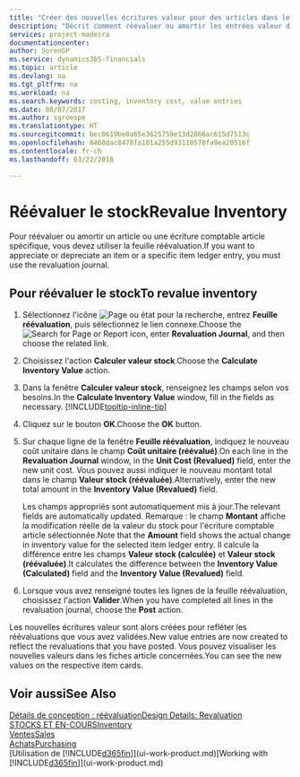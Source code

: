 ```yaml
---
title: "Créer des nouvelles écritures valeur pour des articles dans le stock| Microsoft Docs"
description: "Décrit comment réévaluer ou amortir les entrées valeur d'un ou de plusieurs articles dans le stock en validant leur valeur calculée courante."
services: project-madeira
documentationcenter: 
author: SorenGP
ms.service: dynamics365-financials
ms.topic: article
ms.devlang: na
ms.tgt_pltfrm: na
ms.workload: na
ms.search.keywords: costing, inventory cost, value entries
ms.date: 08/07/2017
ms.author: sgroespe
ms.translationtype: HT
ms.sourcegitcommit: bec0619be0a65e3625759e13d2866ac615d7513c
ms.openlocfilehash: 8460dac8478fa101a255d93110578fa9ea20516f
ms.contentlocale: fr-ch
ms.lasthandoff: 03/22/2018

---
```

# <a name="revalue-inventory"></a><span data-ttu-id="5ecfa-103">Réévaluer le stock</span><span class="sxs-lookup"><span data-stu-id="5ecfa-103">Revalue Inventory</span></span>
<span data-ttu-id="5ecfa-104">Pour réévaluer ou amortir un article ou une écriture comptable article spécifique, vous devez utiliser la feuille réévaluation.</span><span class="sxs-lookup"><span data-stu-id="5ecfa-104">If you want to appreciate or depreciate an item or a specific item ledger entry, you must use the revaluation journal.</span></span>

## <a name="to-revalue-inventory"></a><span data-ttu-id="5ecfa-105">Pour réévaluer le stock</span><span class="sxs-lookup"><span data-stu-id="5ecfa-105">To revalue inventory</span></span>
1. <span data-ttu-id="5ecfa-106">Sélectionnez l'icône ![Page ou état pour la recherche](media/ui-search/search_small.png "Page ou état pour la recherche"), entrez **Feuille réévaluation**, puis sélectionnez le lien connexe.</span><span class="sxs-lookup"><span data-stu-id="5ecfa-106">Choose the ![Search for Page or Report](media/ui-search/search_small.png "Search for Page or Report icon") icon, enter **Revaluation Journal**, and then choose the related link.</span></span>
2. <span data-ttu-id="5ecfa-107">Choisissez l'action **Calculer valeur stock**.</span><span class="sxs-lookup"><span data-stu-id="5ecfa-107">Choose the **Calculate Inventory Value** action.</span></span>
3. <span data-ttu-id="5ecfa-108">Dans la fenêtre **Calculer valeur stock**, renseignez les champs selon vos besoins.</span><span class="sxs-lookup"><span data-stu-id="5ecfa-108">In the **Calculate Inventory Value** window, fill in the fields as necessary.</span></span> [!INCLUDE[tooltip-inline-tip](includes/tooltip-inline-tip_md.md)]
4. <span data-ttu-id="5ecfa-109">Cliquez sur le bouton **OK**.</span><span class="sxs-lookup"><span data-stu-id="5ecfa-109">Choose the **OK** button.</span></span>
5. <span data-ttu-id="5ecfa-110">Sur chaque ligne de la fenêtre **Feuille réévaluation**, indiquez le nouveau coût unitaire dans le champ **Coût unitaire (réévalué)**.</span><span class="sxs-lookup"><span data-stu-id="5ecfa-110">On each line in the **Revaluation Journal** window, in the **Unit Cost (Revalued)** field, enter the new unit cost.</span></span> <span data-ttu-id="5ecfa-111">Vous pouvez aussi indiquer le nouveau montant total dans le champ **Valeur stock (réévaluée)**.</span><span class="sxs-lookup"><span data-stu-id="5ecfa-111">Alternatively, enter the new total amount in the **Inventory Value (Revalued)** field.</span></span>

    <span data-ttu-id="5ecfa-112">Les champs appropriés sont automatiquement mis à jour.</span><span class="sxs-lookup"><span data-stu-id="5ecfa-112">The relevant fields are automatically updated.</span></span> <span data-ttu-id="5ecfa-113">Remarque : le champ **Montant** affiche la modification réelle de la valeur du stock pour l'écriture comptable article sélectionnée.</span><span class="sxs-lookup"><span data-stu-id="5ecfa-113">Note that the **Amount** field shows the actual change in inventory value for the selected item ledger entry.</span></span> <span data-ttu-id="5ecfa-114">Il calcule la différence entre les champs **Valeur stock (calculée)** et **Valeur stock (réévaluée)**.</span><span class="sxs-lookup"><span data-stu-id="5ecfa-114">It calculates the difference between the **Inventory Value (Calculated)** field and the **Inventory Value (Revalued)** field.</span></span>
6. <span data-ttu-id="5ecfa-115">Lorsque vous avez renseigné toutes les lignes de la feuille réévaluation, choisissez l'action **Valider**.</span><span class="sxs-lookup"><span data-stu-id="5ecfa-115">When you have completed all lines in the revaluation journal, choose the **Post** action.</span></span>

<span data-ttu-id="5ecfa-116">Les nouvelles écritures valeur sont alors créées pour refléter les réévaluations que vous avez validées.</span><span class="sxs-lookup"><span data-stu-id="5ecfa-116">New value entries are now created to reflect the revaluations that you have posted.</span></span> <span data-ttu-id="5ecfa-117">Vous pouvez visualiser les nouvelles valeurs dans les fiches article concernées.</span><span class="sxs-lookup"><span data-stu-id="5ecfa-117">You can see the new values on the respective item cards.</span></span>

## <a name="see-also"></a><span data-ttu-id="5ecfa-118">Voir aussi</span><span class="sxs-lookup"><span data-stu-id="5ecfa-118">See Also</span></span>
[<span data-ttu-id="5ecfa-119">Détails de conception : réévaluation</span><span class="sxs-lookup"><span data-stu-id="5ecfa-119">Design Details: Revaluation</span></span>](design-details-revaluation.md)  
[<span data-ttu-id="5ecfa-120">STOCKS ET EN-COURS</span><span class="sxs-lookup"><span data-stu-id="5ecfa-120">Inventory</span></span>](inventory-manage-inventory.md)  
[<span data-ttu-id="5ecfa-121">Ventes</span><span class="sxs-lookup"><span data-stu-id="5ecfa-121">Sales</span></span>](sales-manage-sales.md)  
[<span data-ttu-id="5ecfa-122">Achats</span><span class="sxs-lookup"><span data-stu-id="5ecfa-122">Purchasing</span></span>](purchasing-manage-purchasing.md)  
<span data-ttu-id="5ecfa-123">[Utilisation de [!INCLUDE[d365fin](includes/d365fin_md.md)]](ui-work-product.md)</span><span class="sxs-lookup"><span data-stu-id="5ecfa-123">[Working with [!INCLUDE[d365fin](includes/d365fin_md.md)]](ui-work-product.md)</span></span>

